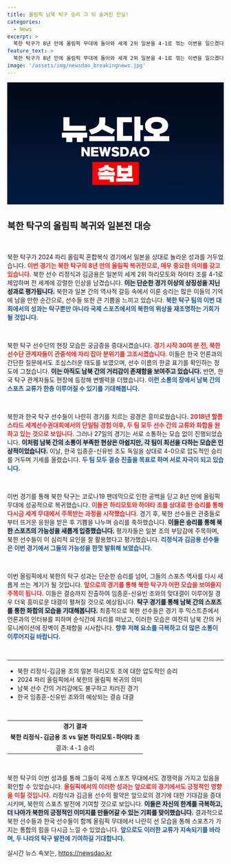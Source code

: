 ```yaml
---
title: 올림픽 남북 탁구 승리 그 뒤 숨겨진 진실!
categories:
  - News
excerpt: >
  북한 탁구가 8년 만에 올림픽 무대에 돌아와 세계 2위 일본을 4-1로 꺾는 이변을 일으켰다! 북한 리정식-김금용 조는 16강에서 승리하며, 한국과 나란히 경기를 치르는 뜻깊은 순간을 연출했다.
feature_text: >
  북한 탁구가 8년 만에 올림픽 무대에 돌아와 세계 2위 일본을 4-1로 꺾는 이변을 일으켰다! 북한 리정식-김금용 조는 16강에서 승리하며, 한국과 나란히 경기를 치르는 뜻깊은 순간을 연출했다.
image: '/assets/img/newsdao_breakingnews.jpg'
---
```


<p><img src="/assets/img/newsdao_breakingnews.jpg" alt="cryptoinkorea 속보" /></p>

<h2 data-ke-size="size26">북한 탁구의 올림픽 복귀와 일본전 대승</h2>

<p data-ke-size="size16">&nbsp;</p>

<p>북한 탁구가 2024 파리 올림픽 혼합복식 경기에서 일본을 상대로 놀라운 성과를 거두었습니다. <b><span style="color: #ee2323;">이번 경기는 북한 탁구의 8년 만의 올림픽 복귀전으로, 매우 중요한 의미를 갖고 있습니다.</span></b> 북한 선수 리정식과 김금용은 일본의 세계 2위 하리모토와 하야타 조를 4-1로 제압하며 전 세계에 강렬한 인상을 남겼습니다. <b><span style="background-color: #21538527;">이는 단순한 경기 이상의 상징성을 지닌 성과로 평가됩니다.</span></b> 북한과 일본 간의 역사적 갈등 속에서 이룬 승리는 많은 이들의 기억에 남을 만한 순간으로, 선수들 또한 큰 기쁨을 느끼고 있습니다. <b><span style="color: #1a5490;">북한 탁구 팀의 이번 대회에서의 성과는 탁구뿐만 아니라 국제 스포츠에서의 북한의 위상을 재조명하는 기회가 될 것입니다.</span></b></p>

<p data-ke-size="size16">&nbsp;</p>

<p>북한 탁구 선수단의 현장 모습은 궁금증을 증대시켰습니다. <b><span style="color: #ee2323;">경기 시작 30여 분 전, 북한 선수단 관계자들이 관중석에 자리 잡아 분위기를 고조시켰습니다.</span></b> 이들은 한국 언론과의 간단한 질문에서도 조심스러운 태도를 보였으며, 선수 이름의 한글 표기를 확인하는 정도에 그쳤습니다. <b><span style="background-color: #21538527;">이는 아직도 남북 간의 거리감이 존재함을 보여주고 있습니다.</span></b> 반면, 한국 탁구 관계자들도 현장에 등장해 변별력을 더했습니다. <b><span style="color: #1a5490;">이런 소통의 장에서 남북 간의 스포츠 교류가 한층 이루어질 수 있기를 기대해봅니다.</span></b></p>

<p data-ke-size="size16">&nbsp;</p>

<p>북한과 한국 탁구 선수들이 나란히 경기를 치르는 광경은 흥미로웠습니다. <b><span style="color: #ee2323;">2018년 할름스타드 세계선수권대회에서의 단일팀 경험 이후, 두 팀 모두 선수 간의 교류와 화합을 원하고 있는 것으로 보입니다.</span></b> 그러나 27일의 경기는 서로 소통하는 모습 없이 진행되었습니다. <b><span style="background-color: #21538527;">이처럼 남북 간의 소통이 부족한 현상은 아쉽지만, 각 팀이 최선을 다하는 모습은 인상적이었습니다.</span></b> 이날, 한국 임종훈-신유빈 조도 독일을 상대로 4-0으로 압도적인 승리를 거두며 기세를 올렸습니다. <b><span style="color: #1a5490;">두 팀 모두 결승 진출을 목표로 하며 서로 자극이 되고 있습니다.</span></b></p>

<p data-ke-size="size16">&nbsp;</p>

<p>이번 경기를 통해 북한 탁구는 코로나19 팬데믹으로 인한 공백을 딛고 8년 만에 올림픽 무대에 성공적으로 복귀했습니다. <b><span style="color: #ee2323;">이들은 하리모토와 하야타 조를 상대로 한 승리를 통해 다시금 세계 무대에서 주목받는 과정을 시작했습니다.</span></b> 경기 후, 북한 선수들은 관중들로부터 뜨거운 응원을 받은 후 기쁨을 나누며 승리를 축하했습니다. <b><span style="background-color: #21538527;">이들은 승리를 통해 북한 스포츠의 가능성을 새롭게 입증했습니다.</span></b> 평가자들은 일본 조의 부담감에 주목하며, 북한 선수들이 이 심리적 요인을 잘 활용했다고 평가했습니다. <b><span style="color: #1a5490;">리정식과 김금용 선수들은 이번 경기에서 그들의 가능성을 한껏 발휘해 보였습니다.</span></b></p>

<p data-ke-size="size16">&nbsp;</p>

<p>이번 올림픽에서 북한의 탁구 성과는 단순한 승리를 넘어, 그들의 스포츠 역사를 다시 새롭게 쓰는 계기가 될 것입니다. <b><span style="color: #ee2323;">앞으로의 경기를 통해 북한 탁구가 어떤 모습을 보여줄지 주목이 됩니다.</span></b> 이들은 결승까지 진출하여 임종훈-신유빈 조와의 맞대결이 이루어질 경우 더욱 흥미로운 대결이 펼쳐질 것으로 예상됩니다. <b><span style="background-color: #21538527;">탁구 경기를 통해 남북 간의 스포츠를 통한 화합의 모습을 기대해봅니다.</span></b> 최종적으로 북한 선수들은 경기 후 믹스트존에서 언론과의 인터뷰를 피하며 순식간에 자리를 떠났고, 이러한 모습은 여전히 남북 간의 커뮤니케이션에 장벽이 존재함을 시사합니다. <b><span style="color: #1a5490;">향후 저해 요소를 극복하고 더 많은 소통이 이루어지길 바랍니다.</span></b></p>

<p data-ke-size="size16">&nbsp;</p>

<hr>

<ul>
    <li>북한 리정식-김금용 조의 일본 하리모토 조에 대한 압도적인 승리</li>
    <li>2024 파리 올림픽에서 북한의 올림픽 복귀의 의미</li>
    <li>남북 선수 간의 거리감에도 불구하고 치러진 경기</li>
    <li>한국 임종훈-신유빈 조와의 예상되는 결승 대결</li>
</ul>

<p data-ke-size="size16">&nbsp;</p>

<table>
    <tr>
        <td style="text-align: center; height: 17px;"><b>경기 결과</b></td>
    </tr>
    <tr>
        <td style="text-align: center; height: 17px;"><b>북한 리정식-김금용 조 vs 일본 하리모토-하야타 조</b></td>
    </tr>
    <tr>
        <td style="text-align: center; height: 17px;">결과: 4-1 승리</td>
    </tr>
</table>

<p data-ke-size="size16">&nbsp;</p>

<p>북한 탁구의 이번 성과를 통해 그들이 국제 스포츠 무대에서도 경쟁력을 가지고 있음을 확인할 수 있었습니다. <b><span style="color: #ee2323;">올림픽에서의 이러한 성과는 앞으로의 경기에서도 긍정적인 영향을 미칠 것입니다.</span></b> 리정식과 김금용 선수의 활약은 앞으로의 경기에 대한 기대감을 증대시키며, 북한의 스포츠 발전에 기여할 것으로 보입니다. <b><span style="background-color: #21538527;">이들은 자신의 한계를 극복하고, 더 나아가 북한의 긍정적인 이미지를 만들어갈 수 있는 기회를 맞이했습니다.</span></b> 결과적으로 북한 선수들과 한국 선수들이 함께 올림픽 무대에서 나란히 선 모습을 통해 스포츠가 가지는 통합의 힘을 다시금 느낄 수 있었습니다. <b><span style="color: #1a5490;">앞으로도 이러한 교류가 지속되기를 바라며, 두 나라의 탁구 발전에 기여하길 기대합니다.</span></b></p>
실시간 뉴스 속보는, <a href="https://newsdao.kr" rel="dofollow">https://newsdao.kr</a>


